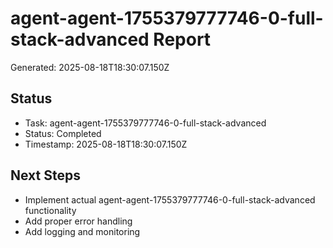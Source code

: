 # agent-agent-1755379777746-0-full-stack-advanced Report

Generated: 2025-08-18T18:30:07.150Z

## Status
- Task: agent-agent-1755379777746-0-full-stack-advanced
- Status: Completed
- Timestamp: 2025-08-18T18:30:07.150Z

## Next Steps
- Implement actual agent-agent-1755379777746-0-full-stack-advanced functionality
- Add proper error handling
- Add logging and monitoring
